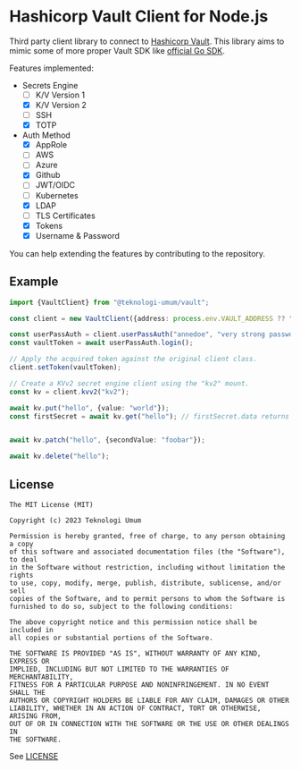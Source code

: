 # Hashicorp Vault Client for Node.js

Third party client library to connect to [Hashicorp Vault](https://www.vaultproject.io/). This library aims
to mimic some of more proper Vault SDK like [official Go SDK](https://pkg.go.dev/github.com/hashicorp/vault/api).

Features implemented:

- Secrets Engine
  - [ ] K/V Version 1
  - [x] K/V Version 2
  - [ ] SSH
  - [x] TOTP
- Auth Method
  - [x] AppRole
  - [ ] AWS
  - [ ] Azure
  - [x] Github
  - [ ] JWT/OIDC
  - [ ] Kubernetes
  - [x] LDAP
  - [ ] TLS Certificates
  - [x] Tokens
  - [x] Username & Password

You can help extending the features by contributing to the repository.

## Example

```ts
import {VaultClient} from "@teknologi-umum/vault";

const client = new VaultClient({address: process.env.VAULT_ADDRESS ?? "http://localhost:8200/"});

const userPassAuth = client.userPassAuth("annedoe", "very strong password");
const vaultToken = await userPassAuth.login();

// Apply the acquired token against the original client class.
client.setToken(vaultToken);

// Create a KVv2 secret engine client using the "kv2" mount.
const kv = client.kvv2("kv2");

await kv.put("hello", {value: "world"});
const firstSecret = await kv.get("hello"); // firstSecret.data returns '{ value: "world" }'


await kv.patch("hello", {secondValue: "foobar"});

await kv.delete("hello");
```

## License

```
The MIT License (MIT)

Copyright (c) 2023 Teknologi Umum

Permission is hereby granted, free of charge, to any person obtaining a copy
of this software and associated documentation files (the "Software"), to deal
in the Software without restriction, including without limitation the rights
to use, copy, modify, merge, publish, distribute, sublicense, and/or sell
copies of the Software, and to permit persons to whom the Software is
furnished to do so, subject to the following conditions:

The above copyright notice and this permission notice shall be included in
all copies or substantial portions of the Software.

THE SOFTWARE IS PROVIDED "AS IS", WITHOUT WARRANTY OF ANY KIND, EXPRESS OR
IMPLIED, INCLUDING BUT NOT LIMITED TO THE WARRANTIES OF MERCHANTABILITY,
FITNESS FOR A PARTICULAR PURPOSE AND NONINFRINGEMENT. IN NO EVENT SHALL THE
AUTHORS OR COPYRIGHT HOLDERS BE LIABLE FOR ANY CLAIM, DAMAGES OR OTHER
LIABILITY, WHETHER IN AN ACTION OF CONTRACT, TORT OR OTHERWISE, ARISING FROM,
OUT OF OR IN CONNECTION WITH THE SOFTWARE OR THE USE OR OTHER DEALINGS IN
THE SOFTWARE.
```

See [LICENSE](./LICENSE)